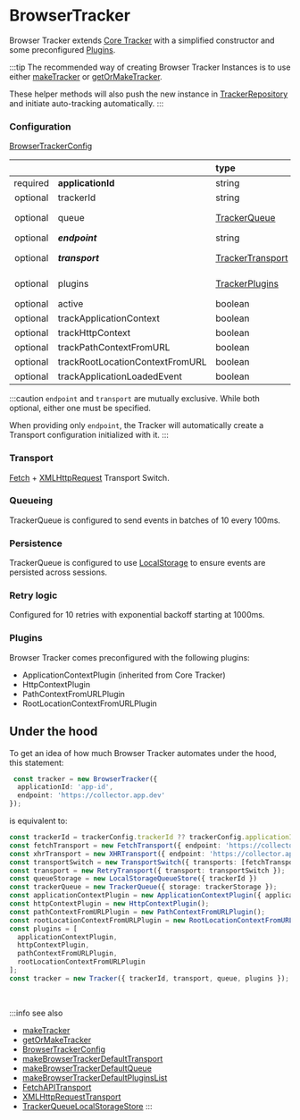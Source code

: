 # BrowserTracker

Browser Tracker extends [Core Tracker](/tracking/browser/api-reference/core/Tracker.md) with a simplified constructor and some preconfigured [Plugins](/tracking/browser/api-reference/core/TrackerPlugins.md).

:::tip
The recommended way of creating Browser Tracker Instances is to use either [makeTracker](/tracking/browser/api-reference/general/makeTracker.md) or [getOrMakeTracker](/tracking/browser/api-reference/general/getOrMakeTracker.md).

These helper methods will also push the new instance in [TrackerRepository](/tracking/browser/api-reference/core/TrackerRepository.md) and initiate auto-tracking automatically.
:::

### Configuration
[BrowserTrackerConfig](/tracking/browser/api-reference/definitions/BrowserTrackerConfig.md)

|          |                                 | type                                                                           | default value                                                                                                                                  |
|:--------:|:--------------------------------|:-------------------------------------------------------------------------------|:-----------------------------------------------------------------------------------------------------------------------------------------------|
| required | **applicationId**               | string                                                                         |                                                                                                                                                |
| optional | trackerId                       | string                                                                         | Same value as `applicationId`                                                                                                                  |
| optional | queue                           | [TrackerQueue](/tracking/browser/api-reference/core/TrackerQueue.md)           | The result of [makeBrowserTrackerDefaultQueue](/tracking/browser/api-reference/common/factories/makeBrowserTrackerDefaultQueue.md)             |
| optional | **_endpoint_**                  | string                                                                         |                                                                                                                                                |
| optional | **_transport_**                 | [TrackerTransport](/tracking/browser/api-reference/core/TrackerTransport.md)   | The result of [makeBrowserTrackerDefaultTransport](/tracking/browser/api-reference/common/factories/makeBrowserTrackerDefaultTransport.md)     |
| optional | plugins                         | [TrackerPlugins](/tracking/browser/api-reference/core/TrackerPlugins.md)       | The result of [makeBrowserTrackerDefaultPluginsList](/tracking/browser/api-reference/common/factories/makeBrowserTrackerDefaultPluginsList.md) |
| optional | active                          | boolean                                                                        | `true`                                                                                                                                         |
| optional | trackApplicationContext         | boolean                                                                        | `true`                                                                                                                                         |
| optional | trackHttpContext                | boolean                                                                        | `true`                                                                                                                                         |
| optional | trackPathContextFromURL         | boolean                                                                        | `true`                                                                                                                                         |
| optional | trackRootLocationContextFromURL | boolean                                                                        | `true`                                                                                                                                         |
| optional | trackApplicationLoadedEvent     | boolean                                                                        | `true`                                                                                                                                         |

:::caution
`endpoint` and `transport` are mutually exclusive. While both optional, either one must be specified.

When providing only `endpoint`, the Tracker will automatically create a Transport configuration initialized with it.
:::
### Transport
[Fetch](/tracking/browser/api-reference/transports/FetchAPITransport.md) + [XMLHttpRequest](/tracking/browser/api-reference/transports/XMLHttpRequestTransport.md) Transport Switch.

### Queueing
TrackerQueue is configured to send events in batches of 10 every 100ms.  

### Persistence
TrackerQueue is configured to use [LocalStorage](/tracking/browser/api-reference/queues/TrackerQueueLocalStorage.md) to ensure events are persisted across sessions.

### Retry logic
Configured for 10 retries with exponential backoff starting at 1000ms.

### Plugins
Browser Tracker comes preconfigured with the following plugins:
- ApplicationContextPlugin (inherited from Core Tracker)
- HttpContextPlugin
- PathContextFromURLPlugin
- RootLocationContextFromURLPlugin

## Under the hood
To get an idea of how much Browser Tracker automates under the hood, this statement:

```typescript
 const tracker = new BrowserTracker({ 
  applicationId: 'app-id', 
  endpoint: 'https://collector.app.dev'
});
``` 

is equivalent to:

```typescript
const trackerId = trackerConfig.trackerId ?? trackerConfig.applicationId;
const fetchTransport = new FetchTransport({ endpoint: 'https://collector.app.dev' });
const xhrTransport = new XHRTransport({ endpoint: 'https://collector.app.dev' });
const transportSwitch = new TransportSwitch({ transports: [fetchTransport, xhrTransport] });
const transport = new RetryTransport({ transport: transportSwitch });
const queueStorage = new LocalStorageQueueStore({ trackerId })
const trackerQueue = new TrackerQueue({ storage: trackerStorage });
const applicationContextPlugin = new ApplicationContextPlugin({ applicationId: 'app-id' });
const httpContextPlugin = new HttpContextPlugin();
const pathContextFromURLPlugin = new PathContextFromURLPlugin();
const rootLocationContextFromURLPlugin = new RootLocationContextFromURLPlugin();
const plugins = [
  applicationContextPlugin,
  httpContextPlugin,
  pathContextFromURLPlugin,
  rootLocationContextFromURLPlugin
];
const tracker = new Tracker({ trackerId, transport, queue, plugins });
```

<br />

:::info see also
- [makeTracker](/tracking/browser/api-reference/general/makeTracker.md)
- [getOrMakeTracker](/tracking/browser/api-reference/general/getOrMakeTracker.md)
- [BrowserTrackerConfig](/tracking/browser/api-reference/definitions/BrowserTrackerConfig.md)
- [makeBrowserTrackerDefaultTransport](/tracking/browser/api-reference/common/factories/makeBrowserTrackerDefaultTransport.md)
- [makeBrowserTrackerDefaultQueue](/tracking/browser/api-reference/common/factories/makeBrowserTrackerDefaultQueue.md)
- [makeBrowserTrackerDefaultPluginsList](/tracking/browser/api-reference/common/factories/makeBrowserTrackerDefaultPluginsList.md)
- [FetchAPITransport](/tracking/browser/api-reference/transports/FetchAPITransport.md)
- [XMLHttpRequestTransport](/tracking/browser/api-reference/transports/XMLHttpRequestTransport.md)
- [TrackerQueueLocalStorageStore](/tracking/browser/api-reference/queues/TrackerQueueLocalStorage.md)
:::
